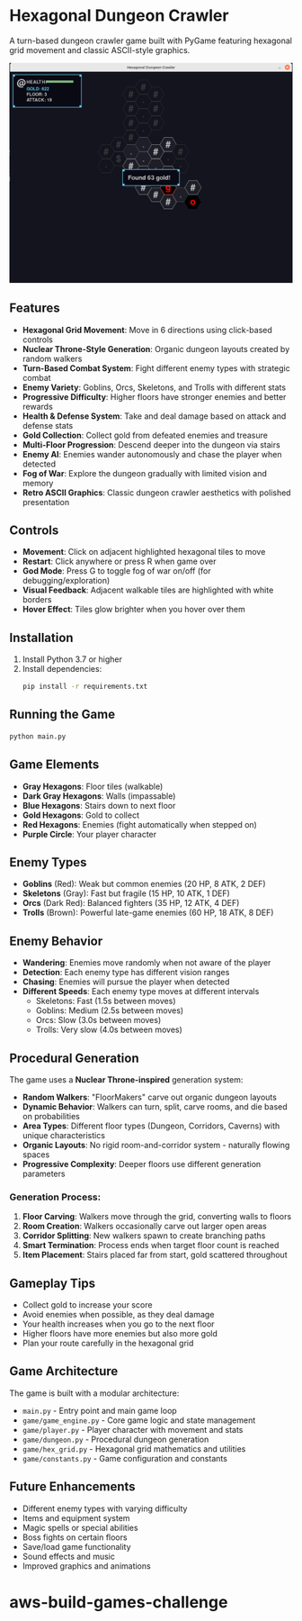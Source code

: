 # Hexagonal Dungeon Crawler

A turn-based dungeon crawler game built with PyGame featuring hexagonal grid movement and classic ASCII-style graphics.

![picture](assets/image.png 'Example')

## Features

- **Hexagonal Grid Movement**: Move in 6 directions using click-based controls
- **Nuclear Throne-Style Generation**: Organic dungeon layouts created by random walkers
- **Turn-Based Combat System**: Fight different enemy types with strategic combat
- **Enemy Variety**: Goblins, Orcs, Skeletons, and Trolls with different stats
- **Progressive Difficulty**: Higher floors have stronger enemies and better rewards
- **Health & Defense System**: Take and deal damage based on attack and defense stats
- **Gold Collection**: Collect gold from defeated enemies and treasure
- **Multi-Floor Progression**: Descend deeper into the dungeon via stairs
- **Enemy AI**: Enemies wander autonomously and chase the player when detected
- **Fog of War**: Explore the dungeon gradually with limited vision and memory
- **Retro ASCII Graphics**: Classic dungeon crawler aesthetics with polished presentation

## Controls

- **Movement**: Click on adjacent highlighted hexagonal tiles to move
- **Restart**: Click anywhere or press R when game over
- **God Mode**: Press G to toggle fog of war on/off (for debugging/exploration)
- **Visual Feedback**: Adjacent walkable tiles are highlighted with white borders
- **Hover Effect**: Tiles glow brighter when you hover over them

## Installation

1. Install Python 3.7 or higher
2. Install dependencies:
   ```bash
   pip install -r requirements.txt
   ```

## Running the Game

```bash
python main.py
```

## Game Elements

- **Gray Hexagons**: Floor tiles (walkable)
- **Dark Gray Hexagons**: Walls (impassable)
- **Blue Hexagons**: Stairs down to next floor
- **Gold Hexagons**: Gold to collect
- **Red Hexagons**: Enemies (fight automatically when stepped on)
- **Purple Circle**: Your player character

## Enemy Types

- **Goblins** (Red): Weak but common enemies (20 HP, 8 ATK, 2 DEF)
- **Skeletons** (Gray): Fast but fragile (15 HP, 10 ATK, 1 DEF)
- **Orcs** (Dark Red): Balanced fighters (35 HP, 12 ATK, 4 DEF)
- **Trolls** (Brown): Powerful late-game enemies (60 HP, 18 ATK, 8 DEF)

## Enemy Behavior

- **Wandering**: Enemies move randomly when not aware of the player
- **Detection**: Each enemy type has different vision ranges
- **Chasing**: Enemies will pursue the player when detected
- **Different Speeds**: Each enemy type moves at different intervals
  - Skeletons: Fast (1.5s between moves)
  - Goblins: Medium (2.5s between moves)
  - Orcs: Slow (3.0s between moves)
  - Trolls: Very slow (4.0s between moves)

## Procedural Generation

The game uses a **Nuclear Throne-inspired** generation system:

- **Random Walkers**: "FloorMakers" carve out organic dungeon layouts
- **Dynamic Behavior**: Walkers can turn, split, carve rooms, and die based on probabilities
- **Area Types**: Different floor types (Dungeon, Corridors, Caverns) with unique characteristics
- **Organic Layouts**: No rigid room-and-corridor system - naturally flowing spaces
- **Progressive Complexity**: Deeper floors use different generation parameters

### Generation Process:

1. **Floor Carving**: Walkers move through the grid, converting walls to floors
2. **Room Creation**: Walkers occasionally carve out larger open areas
3. **Corridor Splitting**: New walkers spawn to create branching paths
4. **Smart Termination**: Process ends when target floor count is reached
5. **Item Placement**: Stairs placed far from start, gold scattered throughout

## Gameplay Tips

- Collect gold to increase your score
- Avoid enemies when possible, as they deal damage
- Your health increases when you go to the next floor
- Higher floors have more enemies but also more gold
- Plan your route carefully in the hexagonal grid

## Game Architecture

The game is built with a modular architecture:

- `main.py` - Entry point and main game loop
- `game/game_engine.py` - Core game logic and state management
- `game/player.py` - Player character with movement and stats
- `game/dungeon.py` - Procedural dungeon generation
- `game/hex_grid.py` - Hexagonal grid mathematics and utilities
- `game/constants.py` - Game configuration and constants

## Future Enhancements

- Different enemy types with varying difficulty
- Items and equipment system
- Magic spells or special abilities
- Boss fights on certain floors
- Save/load game functionality
- Sound effects and music
- Improved graphics and animations

# aws-build-games-challenge
